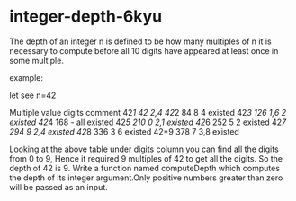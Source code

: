 # integer-depth-6kyu

The depth of an integer n is defined to be how many multiples of n it is necessary to compute before all 10 digits have appeared at least once in some multiple.

example:

let see n=42

Multiple         value         digits     comment
42*1              42            2,4 
42*2              84             8         4 existed
42*3              126           1,6        2 existed
42*4              168            -         all existed
42*5              210            0         2,1 existed
42*6              252            5         2 existed
42*7              294            9         2,4 existed
42*8              336            3         6 existed 
42*9              378            7         3,8 existed

Looking at the above table under digits column you can find all the digits from 0 to 9, Hence it required 9 multiples of 42 to get all the digits. So the depth of 42 is 9. Write a function named computeDepth which computes the depth of its integer argument.Only positive numbers greater than zero will be passed as an input.
